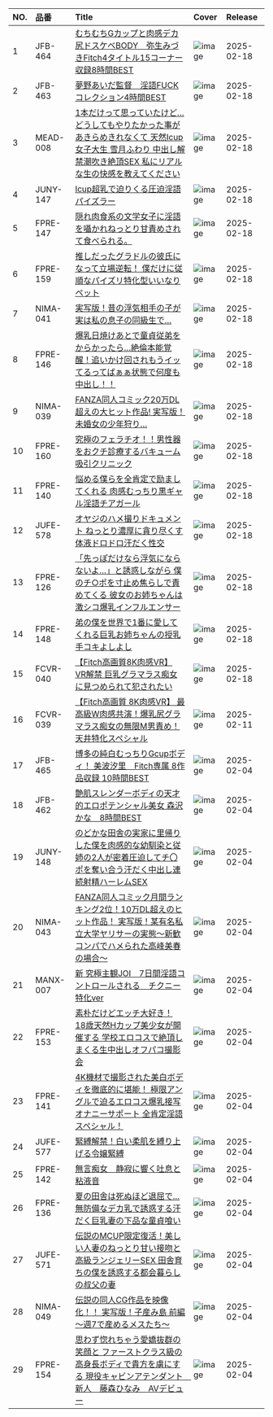 |NO.|品番|Title|Cover|Release|
|:---|:---|:---|:---|:---|
1|JFB-464|[むちむちGカップと肉感デカ尻ドスケベBODY　弥生みづきFitch4タイトル15コーナー収録8時間BEST](https://www.avmoive.top/index.php/archives/38224/)|![image](https://cdn.up-timely.com/image/12/content/77908/8QflSqqZ2y7ZFh0kI0UdwH4zQt2Tog1Nqi7B04QG.jpg)|2025-02-18
2|JFB-463|[夢野あいだ監督　淫語FUCKコレクション4時間BEST](https://www.avmoive.top/index.php/archives/38223/)|![image](https://cdn.up-timely.com/image/12/content/77901/JYBqLs3BTTYniUa99hZQC8MTYYcZXzH8LPLav2f9.jpg)|2025-02-18
3|MEAD-008|[1本だけって思っていたけど…どうしてもやりたかった事があきらめきれなくて 天然Icup女子大生 雪月ふわり 中出し解禁潮吹き絶頂SEX 私にリアルな生の快感を教えてください](https://www.avmoive.top/index.php/archives/38222/)|![image](https://cdn.up-timely.com/image/12/content/77902/123QpAlm9GPjuayWgRf4xpMIu6nNUHKtWFJEECVy.jpg)|2025-02-18
4|JUNY-147|[Icup超乳で迫りくる圧迫淫語パイズラー](https://www.avmoive.top/index.php/archives/38221/)|![image](https://cdn.up-timely.com/image/12/content/77905/QRq1wjsaLiQI469z6spxtHCRwzJ7MvpNFXBPmMcs.jpg)|2025-02-18
5|FPRE-147|[隠れ肉食系の文学女子に淫語を囁かれねっとり甘責めされて食べられる。](https://www.avmoive.top/index.php/archives/38220/)|![image](https://cdn.up-timely.com/image/12/content/77904/yBMKcinyM02QiRHECpaSGM0q4REfciTDrKQboRYe.jpg)|2025-02-18
6|FPRE-159|[推しだったグラドルの彼氏になって立場逆転！ 僕だけに従順なパイズリ特化型いいなりペット](https://www.avmoive.top/index.php/archives/38219/)|![image](https://cdn.up-timely.com/image/12/content/77906/cvYvbjPlhwFQMdFLZtCGqVpXARwFdEKRZfYL2DC8.jpg)|2025-02-18
7|NIMA-041|[実写版！昔の浮気相手の子が実は私の息子の同級生で…](https://www.avmoive.top/index.php/archives/38218/)|![image](https://cdn.up-timely.com/image/12/content/77907/y6KL1YNW1lNw7cVSrtcV60rjXbAruCeszwE56QYV.jpg)|2025-02-18
8|FPRE-146|[爆乳日焼けあとで童貞従弟をからかったら…絶倫本能覚醒！追いかけ回されもうイッてるってばぁぁ状態で何度も中出し！！](https://www.avmoive.top/index.php/archives/38217/)|![image](https://cdn.up-timely.com/image/12/content/77900/M1gY6D8Mnt9ARkMIsanYwgqjJJn0I4l5ovtQW8Mr.jpg)|2025-02-18
9|NIMA-039|[FANZA同人コミック20万DL超えの大ヒット作品! 実写版！未婚女の少年狩り…](https://www.avmoive.top/index.php/archives/38216/)|![image](https://cdn.up-timely.com/image/12/content/77897/3mlnBDGa31xzgXzZRAnbzUIjXplahx0WXYV8TcYn.jpg)|2025-02-18
10|FPRE-160|[究極のフェラチオ！！男性器をおクチ診療するバキューム吸引クリニック](https://www.avmoive.top/index.php/archives/38215/)|![image](https://cdn.up-timely.com/image/12/content/77899/3NF60oGPEWmd4eoZ3EPAmgPlzwFmVL9I8a7YorXV.jpg)|2025-02-18
11|FPRE-140|[悩める僕らを全肯定で励ましてくれる 肉感むっちり黒ギャル淫語チアガール](https://www.avmoive.top/index.php/archives/38214/)|![image](https://cdn.up-timely.com/image/12/content/77898/AfRVLX233DZm28vSEC4OrfGqktGPwBy9kOOv7oFn.jpg)|2025-02-18
12|JUFE-578|[オヤジのハメ撮りドキュメント ねっとり濃厚に貪り尽くす体液ドロドロ汗だく性交](https://www.avmoive.top/index.php/archives/38213/)|![image](https://cdn.up-timely.com/image/12/content/77903/D7cR1SRzhoKpnyUt6yLrvNIKXNuz1J6VOZykOEqV.jpg)|2025-02-18
13|FPRE-126|[「先っぽだけなら浮気にならないよ…」と誘惑しながら 僕のチ○ポを寸止め焦らしで責めてくる 彼女のお姉ちゃんは激シコ爆乳インフルエンサー](https://www.avmoive.top/index.php/archives/38212/)|![image](https://cdn.up-timely.com/image/12/content/77910/6dqZwE9dzaLDpnXZcl7ZCN6nLHFRydhLeFf1fruc.jpg)|2025-02-18
14|FPRE-148|[弟の僕を世界で1番に愛してくれる巨乳お姉ちゃんの授乳手コキよしよし](https://www.avmoive.top/index.php/archives/38211/)|![image](https://cdn.up-timely.com/image/12/content/77911/GYNowJCAphbMcCz9GuxfQlsEcJ2LAOGAENnkwNYa.jpg)|2025-02-18
15|FCVR-040|[【Fitch高画質8K肉感VR】 VR解禁 巨乳グラマラス痴女に見つめられて犯されたい](https://www.avmoive.top/index.php/archives/38210/)|![image](https://cdn.up-timely.com/image/12/content/77909/cC6Uw1mCBDhXQ47eiCIfcaoQHlNdu3jTfTh8exoh.jpg)|2025-02-18
16|FCVR-039|[【Fitch高画質 8K肉感VR】 最高級W肉感共演！爆乳尻グラマラス痴女の無限M男責め！天井特化スペシャル](https://www.avmoive.top/index.php/archives/38225/)|![image](https://cdn.up-timely.com/image/12/content/77806/tT2P6LrTxzT3YSx1vFbBWLJjKfxAGf6PpQhy8GLI.jpg)|2025-02-11
17|JFB-465|[博多の純白むっちりGcupボディ！ 美波汐里　Fitch専属 8作品収録 10時間BEST](https://www.avmoive.top/index.php/archives/38238/)|![image](https://cdn.up-timely.com/image/12/content/77629/exB7ClUFQFXUuxDOSt8Btl2SRp025vG1ehS8Zb4F.jpg)|2025-02-04
18|JFB-462|[艶肌スレンダーボディの天才的エロポテンシャル美女 森沢かな　8時間BEST](https://www.avmoive.top/index.php/archives/38237/)|![image](https://cdn.up-timely.com/image/12/content/77625/MfXItLuHvk8krEgPSiXXo3vCcWDRUDG1qhj8wVSH.jpg)|2025-02-04
19|JUNY-148|[のどかな田舎の実家に里帰りした僕を肉感的な幼馴染と従姉の2人が密着圧迫してチ〇ポを奪い合う汗だく中出し連続射精ハーレムSEX](https://www.avmoive.top/index.php/archives/38236/)|![image](https://cdn.up-timely.com/image/12/content/77622/rbtchPrQgDVUBU1Iar7xOHNEITjOoMXSQQbQqRlD.jpg)|2025-02-04
20|NIMA-043|[FANZA同人コミック月間ランキング2位！10万DL超えのヒット作品！ 実写版！某有名私立大学ヤリサーの実態～新歓コンパでハメられた高峰美春の場合～](https://www.avmoive.top/index.php/archives/38235/)|![image](https://cdn.up-timely.com/image/12/content/77631/YT1zXroH0Qb8OzvhgEal5JezaRDR8G5KMq0zxl3y.jpg)|2025-02-04
21|MANX-007|[新 究極主観JOI　7日間淫語コントロールされる　チクニー特化ver](https://www.avmoive.top/index.php/archives/38234/)|![image](https://cdn.up-timely.com/image/12/content/77621/vT5RIdA34GKLDY9RqTvPeOU6vtZycu4YHzmuZKWL.jpg)|2025-02-04
22|FPRE-153|[素朴だけどエッチ大好き！ 18歳天然Hカップ美少女が開催する 学校エロコスで絶頂しまくる生中出しオフパコ撮影会](https://www.avmoive.top/index.php/archives/38233/)|![image](https://cdn.up-timely.com/image/12/content/77627/cXPIU8VCaWyvB7VKsaynPHgLlUSOJaAwXPJmuTZK.jpg)|2025-02-04
23|FPRE-141|[4K機材で撮影された美白ボディを徹底的に堪能！ 極限アングルで迫るエロコス爆乳接写オナニーサポート 全肯定淫語スペシャル！](https://www.avmoive.top/index.php/archives/38232/)|![image](https://cdn.up-timely.com/image/12/content/77620/4TyRuIi2wKB0Wz4UNXezSLMBtQD4PzQGof7BK8GH.jpg)|2025-02-04
24|JUFE-577|[緊縛解禁！白い柔肌を縛り上げる令嬢緊縛](https://www.avmoive.top/index.php/archives/38231/)|![image](https://cdn.up-timely.com/image/12/content/77630/MEvBvnX4l8PqG7VckDu6dXnWdaGzgdct3xx4doYB.jpg)|2025-02-04
25|FPRE-142|[無言痴女　静寂に響く吐息と粘液音](https://www.avmoive.top/index.php/archives/38230/)|![image](https://cdn.up-timely.com/image/12/content/77632/6ZOCA47vbSKxcLOsUNbsNIJv7XnmHCf0yHV4hyJl.jpg)|2025-02-04
26|FPRE-136|[夏の田舎は死ぬほど退屈で…無防備なデカ乳で誘惑する汗だく巨乳妻の下品な童貞喰い](https://www.avmoive.top/index.php/archives/38229/)|![image](https://cdn.up-timely.com/image/12/content/77628/XhCh8XQYG2yQuiuaTs9tD0LyN1JMIr7tRAZwM4Qf.jpg)|2025-02-04
27|JUFE-571|[伝説のMCUP限定復活！美しい人妻のねっとり甘い接吻と高級ランジェリーSEX 田舎育ちの僕を誘惑する都会暮らしの叔父の妻](https://www.avmoive.top/index.php/archives/38228/)|![image](https://cdn.up-timely.com/image/12/content/77626/xcnXAH9LJcNyDHWXOAzWGyuyPzYOsNY868EPgdOM.jpg)|2025-02-04
28|NIMA-049|[伝説の同人CG作品を映像化！！ 実写版！子産み島 前編～週7で産めるメスたち～](https://www.avmoive.top/index.php/archives/38227/)|![image](https://cdn.up-timely.com/image/12/content/77623/E84cYwl5C3xVnU9Qj8lytlJ5waJzIdSfa7zodI3J.jpg)|2025-02-04
29|FPRE-154|[思わず惚れちゃう愛嬌抜群の笑顔と ファーストクラス級の高身長ボディで貴方を虜にする 現役キャビンアテンダント　新人　藤森ひなみ　AVデビュー](https://www.avmoive.top/index.php/archives/38226/)|![image](https://cdn.up-timely.com/image/12/content/77624/LHQXoCi56JFtv0bSMNnnp3hAvsfF3EWKZpYaoRPD.jpg)|2025-02-04